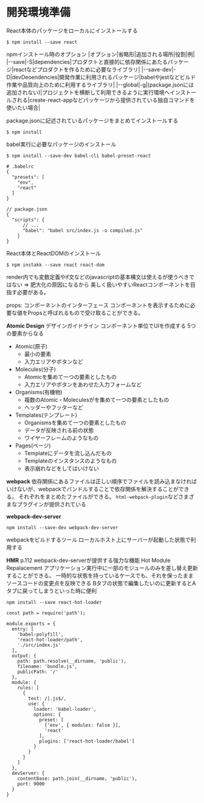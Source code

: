 # 開発環境準備

React本体のパッケージをローカルにインストールする
```
$ npm install --save react
```

npmインストール時のオプション
|オプション|省略形|追加される場所|役割|例|
|--save|-S|dependencies|プロダクトと直接的に依存関係にあたるパッケージ|reactなどプロダクトを作るために必要なライブラリ|
|--save-dev|-D|devDeoendencies|開発作業に利用されるパッケージ|babelやjestなどビルド作業や品質向上のために利用するライブラリ|
|--global|-g|(package.jsonには追加されない)|プロジェクトを横断して利用できるように実行環境へインストールされる|create-react-appなどパッケージから提供されている独自コマンドを使いたい場合|


package.jsonに記述されているパッケージをまとめてインストールする
```
$ npm install
```

babel実行に必要なパッケージのインストール
```
$ npm install --save-dev babel-cli babel-preset-react
```

```
# .babelrc
{
  "presets": [
    "env",
    "react"
  ]
}
```

```
// package.json
{
  "scripts": {
      // ...
      "babel": "babel src/index.js -o compiled.js"
    }
}
```


React本体とReactDOMのインストール
```
$ npm instakk --save react react-dom
```

render内でも変数定義やif文などのjavascriptの基本構文は使えるが使うべきではない
=>
肥大化の原因になるから
美しく扱いやすいReactコンポーネントを目指す必要がある。


props: コンポーネントのインターフェース
コンポーネントを表示するために必要な値をPropsと呼ばれるもので受け取ることができる。

**Atomic Design**
デザインガイドライン
コンポーネント単位でUIを作成する
5つの要素からなる
- Atomic(原子) 
  - 最小の要素
  - 入力エリアやボタンなど
- Molecules(分子)
  - Atomicを集めて一つの要素としたもの
  - 入力エリアやボタンをあわせた入力フォームなど
- Organisms(有機物)
  - 複数のAtomic・Moleculesがを集めて一つの要素としたもの
  - ヘッダーやフッターなど
- Templates(テンプレート)
  - Organismsを集めて一つの要素としたもの
  - データが反映される前の状態
  - ワイヤーフレームのようなもの
- Pages(ページ)
  - Templateにデータを流し込んだもの
  - Templateのインスタンスのようなもの
  - 表示崩れなどをしてはいけない


**webpack**
依存関係にあるファイルは正しい順序でファイルを読み込まなければいけないが、webpackでバンドルすることで依存関係を解決することができる。
それぞれをまとめたファイルができる。
`html-webpack-plugin`などさまざまなプラグインが提供されている

**webpack-dev-server**
```
npm install --save-dev webpack-dev-server
```
webpackをビルドするツール
ローカルホスト上にサーバーが起動した状態で利用する

**HMR**
p.112
webpack-dev-serverが提供する強力な機能
Hot Module Repalacement
アプリケーション実行中に一部のモジュールのみを差し替え更新することができる。
一時的な状態を持っているケースでも、それを保ったままソースコードの変更点を反映できる
Bタブの状態で編集したいのに更新するとAタブに戻ってしまうといった時に便利

`npm install --save react-hot-loader`
```
const path = require('path');

module.exports = {
  entry: [
    'babel-polyfill',
    'react-hot-loader/path',
    './src/index.js'
  ],
  output: {
    path: path.resolve(__dirname, 'public'),
    filename: 'bundle.js',
    publicPath: '/'
  },
  module: {
    rules: [
      {
        test: /|.js$/,
        use: {
          loader: 'babel-loader',
          options: {
            preset: [
              ['env', { modules: false }],
              'react'
            ],
            plugins: ['react-hot-loader/babel']
          }
        }
      }
    ]
  },
  devServer: {
    contentBase: path.join(__dirname, 'public'),
    port: 9000
  }
}
```